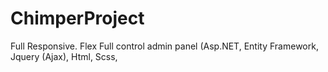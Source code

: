 # ChimperProject
Full Responsive. Flex Full control admin panel (Asp.NET, Entity Framework, Jquery (Ajax), Html, Scss,

